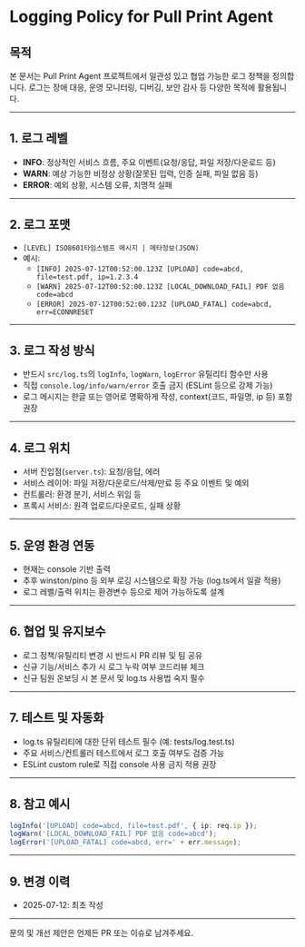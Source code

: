 # Logging Policy for Pull Print Agent

## 목적

본 문서는 Pull Print Agent 프로젝트에서 일관성 있고 협업 가능한 로그 정책을 정의합니다. 로그는 장애 대응, 운영 모니터링, 디버깅, 보안 감사 등 다양한 목적에 활용됩니다.

---

## 1. 로그 레벨

- **INFO**: 정상적인 서비스 흐름, 주요 이벤트(요청/응답, 파일 저장/다운로드 등)
- **WARN**: 예상 가능한 비정상 상황(잘못된 입력, 인증 실패, 파일 없음 등)
- **ERROR**: 예외 상황, 시스템 오류, 치명적 실패

---

## 2. 로그 포맷

- `[LEVEL] ISO8601타임스탬프 메시지 | 메타정보(JSON)`
- 예시:
  - `[INFO] 2025-07-12T00:52:00.123Z [UPLOAD] code=abcd, file=test.pdf, ip=1.2.3.4`
  - `[WARN] 2025-07-12T00:52:00.123Z [LOCAL_DOWNLOAD_FAIL] PDF 없음 code=abcd`
  - `[ERROR] 2025-07-12T00:52:00.123Z [UPLOAD_FATAL] code=abcd, err=ECONNRESET`

---

## 3. 로그 작성 방식

- 반드시 `src/log.ts`의 `logInfo`, `logWarn`, `logError` 유틸리티 함수만 사용
- 직접 `console.log/info/warn/error` 호출 금지 (ESLint 등으로 강제 가능)
- 로그 메시지는 한글 또는 영어로 명확하게 작성, context(코드, 파일명, ip 등) 포함 권장

---

## 4. 로그 위치

- 서버 진입점(`server.ts`): 요청/응답, 에러
- 서비스 레이어: 파일 저장/다운로드/삭제/만료 등 주요 이벤트 및 예외
- 컨트롤러: 환경 분기, 서비스 위임 등
- 프록시 서비스: 원격 업로드/다운로드, 실패 상황

---

## 5. 운영 환경 연동

- 현재는 console 기반 출력
- 추후 winston/pino 등 외부 로깅 시스템으로 확장 가능 (log.ts에서 일괄 적용)
- 로그 레벨/출력 위치는 환경변수 등으로 제어 가능하도록 설계

---

## 6. 협업 및 유지보수

- 로그 정책/유틸리티 변경 시 반드시 PR 리뷰 및 팀 공유
- 신규 기능/서비스 추가 시 로그 누락 여부 코드리뷰 체크
- 신규 팀원 온보딩 시 본 문서 및 log.ts 사용법 숙지 필수

---

## 7. 테스트 및 자동화

- log.ts 유틸리티에 대한 단위 테스트 필수 (예: tests/log.test.ts)
- 주요 서비스/컨트롤러 테스트에서 로그 호출 여부도 검증 가능
- ESLint custom rule로 직접 console 사용 금지 적용 권장

---

## 8. 참고 예시

```typescript
logInfo('[UPLOAD] code=abcd, file=test.pdf', { ip: req.ip });
logWarn('[LOCAL_DOWNLOAD_FAIL] PDF 없음 code=abcd');
logError('[UPLOAD_FATAL] code=abcd, err=' + err.message);
```

---

## 9. 변경 이력

- 2025-07-12: 최초 작성

---

문의 및 개선 제안은 언제든 PR 또는 이슈로 남겨주세요.
